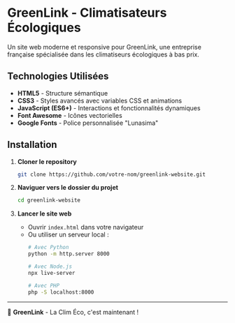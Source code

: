 # GreenLink - Climatisateurs Écologiques

Un site web moderne et responsive pour GreenLink, une entreprise française spécialisée dans les climatiseurs écologiques à bas prix.

## Technologies Utilisées

- **HTML5** - Structure sémantique
- **CSS3** - Styles avancés avec variables CSS et animations
- **JavaScript (ES6+)** - Interactions et fonctionnalités dynamiques
- **Font Awesome** - Icônes vectorielles
- **Google Fonts** - Police personnalisée "Lunasima"

## Installation

1. **Cloner le repository**
   ```bash
   git clone https://github.com/votre-nom/greenlink-website.git
   ```

2. **Naviguer vers le dossier du projet**
   ```bash
   cd greenlink-website
   ```

3. **Lancer le site web**
   - Ouvrir `index.html` dans votre navigateur
   - Ou utiliser un serveur local :
     ```bash
     # Avec Python
     python -m http.server 8000
     
     # Avec Node.js
     npx live-server
     
     # Avec PHP
     php -S localhost:8000
     ```
---

🌱 **GreenLink** - La Clim Éco, c'est maintenant !
